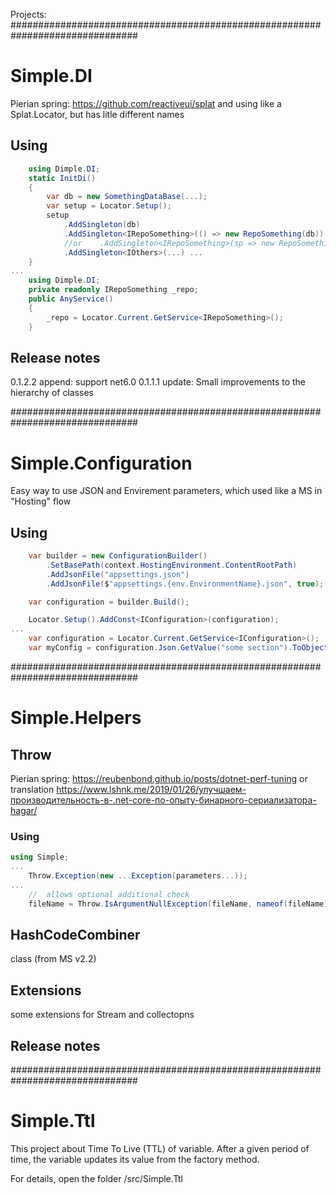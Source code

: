 Projects:
###############################################################################
# Simple.DI

Pierian spring:
https://github.com/reactiveui/splat
and using like a Splat.Locator, but has litle different names

##	Using
```cs
	using Dimple.DI;
	static InitDi()
	{
		var db = new SomethingDataBase(...);
		var setup = Locator.Setup();
		setup
			.AddSingleton(db)
			.AddSingleton<IRepoSomething>(() => new RepoSomething(db))
			//or	.AddSingleton<IRepoSomething>(sp => new RepoSomething(sp.GetService<SomethingDataBase>()))
			.AddSingleton<IOthers>(...) ...
	}
...
	using Dimple.DI;
	private readonly IRepoSomething _repo;
	public AnyService()
	{
		_repo = Locator.Current.GetService<IRepoSomething>();
	}
```

##  Release notes
0.1.2.2
	append:
		support net6.0
0.1.1.1	
	update:
		Small improvements to the hierarchy of classes

###############################################################################
# Simple.Configuration

Easy way to use JSON and Envirement parameters, which used like a MS in "Hosting" flow

##	Using
```cs
    var builder = new ConfigurationBuilder()
        .SetBasePath(context.HostingEnvironment.ContentRootPath)
        .AddJsonFile("appsettings.json")
        .AddJsonFile($"appsettings.{env.EnvironmentName}.json", true);

    var configuration = builder.Build();

	Locator.Setup().AddConst<IConfiguration>(configuration);
...
    var configuration = Locator.Current.GetService<IConfiguration>();
	var myConfig = configuration.Json.GetValue("some section").ToObject<MyConfig>();
```

###############################################################################
# Simple.Helpers

## Throw

Pierian spring:
https://reubenbond.github.io/posts/dotnet-perf-tuning
or translation
https://www.lshnk.me/2019/01/26/улучшаем-производительность-в-.net-core-по-опыту-бинарного-сериализатора-hagar/

### Using

```cs
using Simple;
...
	Throw.Exception(new ...Exception(parameters...));
...
	//	allows optional additional check
	fileName = Throw.IsArgumentNullException(fileName, nameof(fileName), i => !string.IsNullOrEmpty(i));
```

## HashCodeCombiner 
class (from MS v2.2)

## Extensions

some extensions for Stream and collectopns
##  Release notes

###############################################################################
# Simple.Ttl

This project about Time To Live (TTL) of variable. After a given period of time, the variable updates its value from the factory method.

For details, open the folder /src/Simple.Ttl